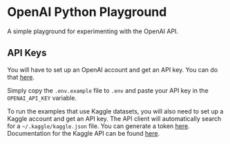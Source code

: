 # OpenAI Python Playground

A simple playground for experimenting with the OpenAI API.

## API Keys

You will have to set up an OpenAI account and get an API key. You can do that [here](https://platform.openai.com/api-keys).

Simply copy the `.env.example` file to `.env` and paste your API key in the `OPENAI_API_KEY` variable.

To run the examples that use Kaggle datasets, you will also need to set up a Kaggle account and get an API key. The API client will automatically search for a `~/.kaggle/kaggle.json` file. You can generate a token [here](https://www.kaggle.com/settings). Documentation for the Kaggle API can be found [here](https://www.kaggle.com/docs/api).
